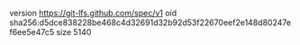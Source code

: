 version https://git-lfs.github.com/spec/v1
oid sha256:d5dce838228be468c4d32691d32b92d53f22670eef2e148d80247ef6ee5e47c5
size 5140
